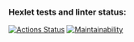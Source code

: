 ### Hexlet tests and linter status:
[![Actions Status](https://github.com/AlexanderArbuzov/php-project-45/workflows/hexlet-check/badge.svg)](https://github.com/AlexanderArbuzov/php-project-45/actions)
[![Maintainability](https://api.codeclimate.com/v1/badges/bc7993ee1a4ca7180f44/maintainability)](https://codeclimate.com/github/AlexanderArbuzov/php-project-45/maintainability)